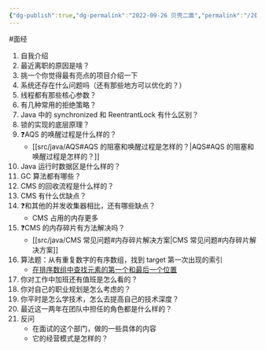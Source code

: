 ```yaml
---
{"dg-publish":true,"dg-permalink":"2022-09-26 贝壳二面","permalink":"/2022-09-26 贝壳二面/"}
---
```



#面经

1. 自我介绍
2. 最近离职的原因是啥？
3. 挑一个你觉得最有亮点的项目介绍一下
4. 系统还存在什么问题吗（还有那些地方可以优化的？）
5. 线程都有那些核心参数？
6. 有几种常用的拒绝策略？
7. Java 中的  synchronized 和 ReentrantLock 有什么区别？
8. 锁的实现的底层原理？
9. ❓AQS 的唤醒过程是什么样的？
	- [[src/java/AQS#AQS 的阻塞和唤醒过程是怎样的？\|AQS#AQS 的阻塞和唤醒过程是怎样的？]]
10. Java 运行时数据区是什么样的？
11. GC 算法都有哪些？
12. CMS 的回收流程是什么样的？
13. CMS 有什么优缺点？
14. ❓和其他的并发收集器相比，还有哪些缺点？
	- CMS 占用的内存更多
15. ❓CMS 的内存碎片有方法解决吗？
	- [[src/java/CMS 常见问题#内存碎片解决方案\|CMS 常见问题#内存碎片解决方案]]
16. 算法题：从有重复数字的有序数组，找到 target 第一次出现的索引
	- [在排序数组中查找元素的第一个和最后一个位置](https://leetcode.cn/problems/find-first-and-last-position-of-element-in-sorted-array/)
17. 你对工作中加班还有值班是怎么看的？
18. 你对自己的职业规划是怎么考虑的？
19. 你平时是怎么学技术，怎么去提高自己的技术深度？
20. 最近这一两年在团队中担任的角色都是什么样的？
21. 反问
	- 在面试的这个部门，做的一些具体的内容
	- 它的经营模式是怎样的？